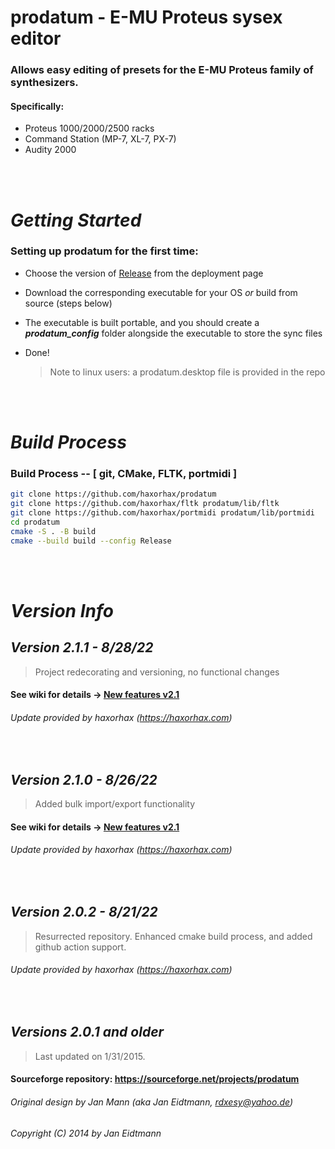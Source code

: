 # **prodatum - E-MU Proteus sysex editor**

### Allows easy editing of presets for the E-MU Proteus family of synthesizers.
#### Specifically:
- Proteus 1000/2000/2500 racks
- Command Station (MP-7, XL-7, PX-7)
- Audity 2000
<br>
<br>


# ***Getting Started***

### **Setting up prodatum for the first time:** 

- Choose the version of [Release](https://github.com/haxorhax/prodatum/releases) from the deployment page

- Download the corresponding executable for your OS *or* build from source (steps below)

- The executable is built portable, and you should create a ***prodatum_config*** folder alongside the executable to store the sync files

- Done!

  > Note to linux users:  a prodatum.desktop file is provided in the repo

<br>
<br>


# ***Build Process***

### **Build Process -- [ git, CMake, FLTK, portmidi ]** 
```bash
git clone https://github.com/haxorhax/prodatum
git clone https://github.com/haxorhax/fltk prodatum/lib/fltk
git clone https://github.com/haxorhax/portmidi prodatum/lib/portmidi
cd prodatum
cmake -S . -B build
cmake --build build --config Release
```
<br>
<br>


# ***Version Info***
## *Version 2.1.1 - 8/28/22*
> Project redecorating and versioning, no functional changes
#### See wiki for details -> [New features v2.1](https://github.com/haxorhax/prodatum/wiki/New-features-v2.1)
###### Update provided by haxorhax (https://haxorhax.com)  
<br>

## *Version 2.1.0 - 8/26/22*
> Added bulk import/export functionality
#### See wiki for details -> [New features v2.1](https://github.com/haxorhax/prodatum/wiki/New-features-v2.1)
###### Update provided by haxorhax (https://haxorhax.com)  
<br>

## *Version 2.0.2 - 8/21/22*
> Resurrected repository.  Enhanced cmake build process, and added github action support.
###### Update provided by haxorhax (https://haxorhax.com)  
<br>

## *Versions 2.0.1 and older*
> Last updated on 1/31/2015.
#### Sourceforge repository:  https://sourceforge.net/projects/prodatum
###### Original design by Jan Mann (aka Jan Eidtmann, rdxesy@yahoo.de)  
###### *Copyright (C) 2014 by Jan Eidtmann*  


